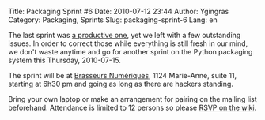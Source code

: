 Title: Packaging Sprint #6
Date: 2010-07-12 23:44
Author: Ygingras
Category: Packaging, Sprints
Slug: packaging-sprint-6
Lang: en

<!--:en-->

The last sprint was [a productive one][], yet we left with a few
outstanding issues. In order to correct those while everything is still
fresh in our mind, we don't waste anytime and go for another sprint on
the Python packaging system this Thursday, 2010-07-15.

The sprint will be at [Brasseurs Numériques][], 1124 Marie-Anne, suite
11, starting at 6h30 pm and going as long as there are hackers standing.

Bring your own laptop or make an arrangement for pairing on the mailing
list beforehand. Attendance is limited to 12 persons so please [RSVP on
the wiki][].

<!--:-->

</p>

  [a productive one]: http://montrealpython.org/2010/07/packaging-sprint-5-wrap-up/
  [Brasseurs Numériques]: http://ajah.ca/blog
  [RSVP on the wiki]: http://wiki.montrealpython.org/index.php/Packaging_no.6

